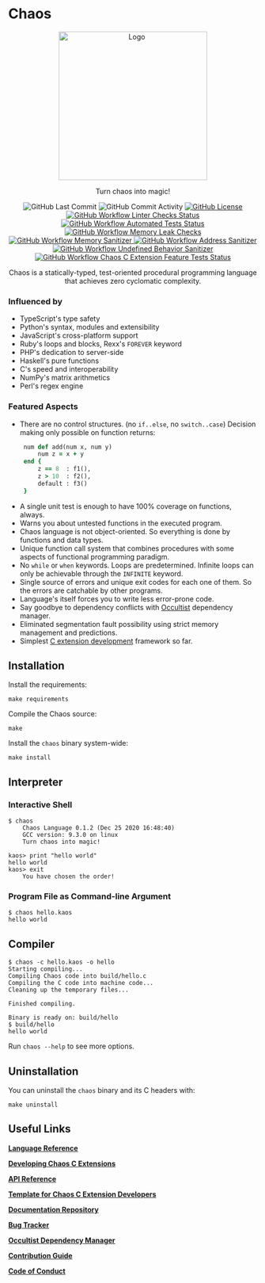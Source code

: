 # Chaos

<p align="center">
  <img src="https://chaos-lang.org/img/chaos_logo.png" alt="Logo" height="300px"/>
</p>

<p align="center">
    Turn chaos into magic!
</p>
<p align="center">
    <img alt="GitHub Last Commit" src="https://img.shields.io/github/last-commit/chaos-lang/chaos?logo=GitHub&style=flat-square">
    <img alt="GitHub Commit Activity" src="https://img.shields.io/github/commit-activity/m/chaos-lang/chaos?logo=GitHub&style=flat-square">
    <a href="https://github.com/chaos-lang/chaos/blob/master/LICENSE">
        <img alt="GitHub License" src="https://img.shields.io/github/license/chaos-lang/chaos?logo=GitHub&style=flat-square">
    </a>
    <a href="https://github.com/chaos-lang/chaos/actions?query=workflow%3A%22Linter+Checks%22">
        <img alt="GitHub Workflow Linter Checks Status" src="https://img.shields.io/github/workflow/status/chaos-lang/chaos/Linter%20Checks?logo=GitHub&label=linter%20checks&style=flat-square">
    </a>
    <a href="https://github.com/chaos-lang/chaos/actions?query=workflow%3A%22Automated+Tests%22">
        <img alt="GitHub Workflow Automated Tests Status" src="https://img.shields.io/github/workflow/status/chaos-lang/chaos/Automated%20Tests?logo=GitHub&label=automated%20tests&style=flat-square">
    </a>
    <a href="https://github.com/chaos-lang/chaos/actions?query=workflow%3A%22Memory+Leak+Checks%22">
        <img alt="GitHub Workflow Memory Leak Checks" src="https://img.shields.io/github/workflow/status/chaos-lang/chaos/Memory%20Leak%20Checks?logo=GitHub&label=memcheck&style=flat-square">
    </a>
    <a href="https://github.com/chaos-lang/chaos/actions?query=workflow%3A%22Memory+Sanitizer%22">
        <img alt="GitHub Workflow Memory Sanitizer" src="https://img.shields.io/github/workflow/status/chaos-lang/chaos/Memory%20Sanitizer?logo=GitHub&label=memory%20sanitizer&style=flat-square">
    </a>
    <a href="https://github.com/chaos-lang/chaos/actions?query=workflow%3A%22Address+Sanitizer%22">
        <img alt="GitHub Workflow Address Sanitizer" src="https://img.shields.io/github/workflow/status/chaos-lang/chaos/Address%20Sanitizer?logo=GitHub&label=address%20sanitizer&style=flat-square">
    </a>
    <a href="https://github.com/chaos-lang/chaos/actions?query=workflow%3A%22Undefined+Behavior+Sanitizer%22">
        <img alt="GitHub Workflow Undefined Behavior Sanitizer" src="https://img.shields.io/github/workflow/status/chaos-lang/chaos/Undefined%20Behavior%20Sanitizer?logo=GitHub&label=undefined%20behavior%20sanitizer&style=flat-square">
    </a>
    <a href="https://github.com/chaos-lang/chaos/actions?query=workflow%3A%22Chaos+C+Extension+Feature+Tests%22">
        <img alt="GitHub Workflow Chaos C Extension Feature Tests Status" src="https://img.shields.io/github/workflow/status/chaos-lang/chaos/Chaos%20C%20Extension%20Feature%20Tests?logo=GitHub&label=Chaos%20C%20Extension%20Feature&style=flat-square">
    </a>
</p>
<p align="center">
    Chaos is a statically-typed, test-oriented procedural programming language that achieves zero cyclomatic complexity.
</p>

### Influenced by

 - TypeScript's type safety
 - Python's syntax, modules and extensibility
 - JavaScript's cross-platform support
 - Ruby's loops and blocks, Rexx's `FOREVER` keyword
 - PHP's dedication to server-side
 - Haskell's pure functions
 - C's speed and interoperability
 - NumPy's matrix arithmetics
 - Perl's regex engine

### Featured Aspects

 - There are no control structures. (no `if..else`, no `switch..case`) Decision making only possible on function returns:
   ```ruby
    num def add(num x, num y)
        num z = x + y
    end {
        z == 8  : f1(),
        z > 10  : f2(),
        default : f3()
    }
   ```
 - A single unit test is enough to have 100% coverage on functions, always.
 - Warns you about untested functions in the executed program.
 - Chaos language is not object-oriented. So everything is done by functions and data types.
 - Unique function call system that combines procedures with some aspects of functional programming paradigm.
 - No `while` or `when` keywords. Loops are predetermined. Infinite loops can only be achievable through the `INFINITE` keyword.
 - Single source of errors and unique exit codes for each one of them. So the errors are catchable by other programs.
 - Language's itself forces you to write less error-prone code.
 - Say goodbye to dependency conflicts with [Occultist](https://occultist.io/) dependency manager.
 - Eliminated segmentation fault possibility using strict memory management and predictions.
 - Simplest [C extension development](https://chaos-lang.org/docs/16_chaos_c_extensions_development) framework so far.

## Installation

Install the requirements:

```shell
make requirements
```

Compile the Chaos source:

```shell
make
```

Install the `chaos` binary system-wide:

```shell
make install
```

## Interpreter

### Interactive Shell

```shell
$ chaos
    Chaos Language 0.1.2 (Dec 25 2020 16:48:40)
    GCC version: 9.3.0 on linux
    Turn chaos into magic!

kaos> print "hello world"
hello world
kaos> exit
    You have chosen the order!
```

### Program File as Command-line Argument

```shell
$ chaos hello.kaos
hello world
```

## Compiler

```shell
$ chaos -c hello.kaos -o hello
Starting compiling...
Compiling Chaos code into build/hello.c
Compiling the C code into machine code...
Cleaning up the temporary files...

Finished compiling.

Binary is ready on: build/hello
$ build/hello
hello world
```

Run `chaos --help` to see more options.

## Uninstallation

You can uninstall the `chaos` binary and its C headers with:

```shell
make uninstall
```

## Useful Links

[**Language Reference**](https://chaos-lang.org/docs/04_primitive-data-types)

[**Developing Chaos C Extensions**](https://chaos-lang.org/docs/16_chaos_c_extensions_development)

[**API Reference**](https://chaos-lang.org/docs/api)

[**Template for Chaos C Extension Developers**](https://github.com/chaos-lang/template)

[**Documentation Repository**](https://github.com/chaos-lang/chaos-lang.org)

[**Bug Tracker**](https://github.com/chaos-lang/chaos/issues)

[**Occultist Dependency Manager**](https://github.com/chaos-lang/occultist)

[**Contribution Guide**](https://github.com/chaos-lang/chaos/blob/master/CONTRIBUTING.md)

[**Code of Conduct**](https://github.com/chaos-lang/chaos/blob/master/CODE_OF_CONDUCT.md)
